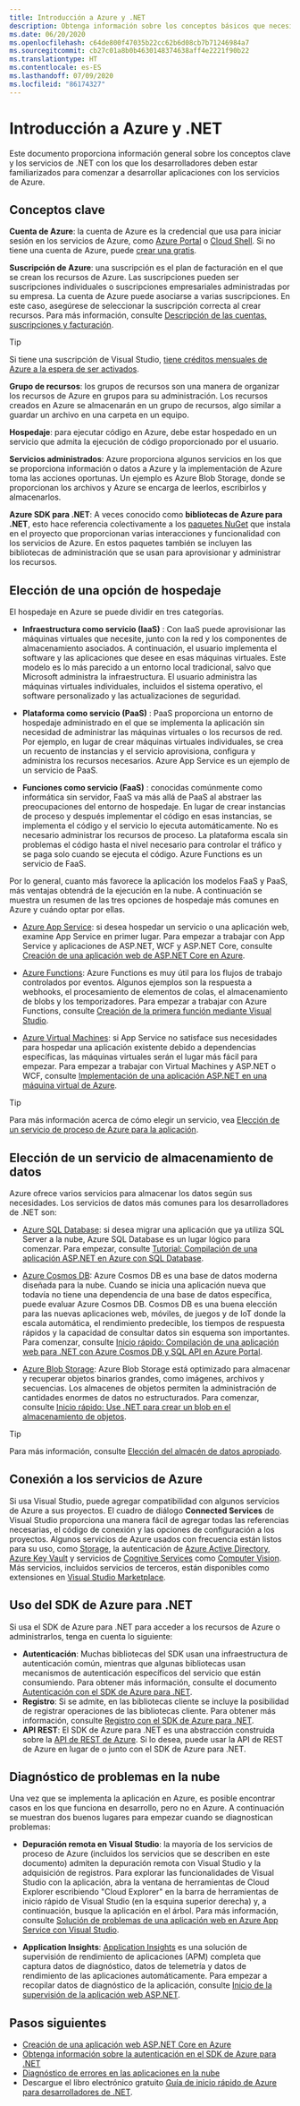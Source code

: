 ```yaml
---
title: Introducción a Azure y .NET
description: Obtenga información sobre los conceptos básicos que necesita saber acerca de Azure y .NET.
ms.date: 06/20/2020
ms.openlocfilehash: c64de800f47035b22cc62b6d08cb7b71246984a7
ms.sourcegitcommit: cb27c01a8b0b4630148374638aff4e2221f90b22
ms.translationtype: HT
ms.contentlocale: es-ES
ms.lasthandoff: 07/09/2020
ms.locfileid: "86174327"
---
```

# <a name="introduction-to-azure-and-net"></a>Introducción a Azure y .NET

Este documento proporciona información general sobre los conceptos clave y los servicios de .NET con los que los desarrolladores deben estar familiarizados para comenzar a desarrollar aplicaciones con los servicios de Azure.

## <a name="key-concepts"></a>Conceptos clave

**Cuenta de Azure**: la cuenta de Azure es la credencial que usa para iniciar sesión en los servicios de Azure, como [Azure Portal](https://portal.azure.com) o [Cloud Shell](https://shell.azure.com). Si no tiene una cuenta de Azure, puede [crear una gratis](https://azure.microsoft.com/free/dotnet/).

**Suscripción de Azure**: una suscripción es el plan de facturación en el que se crean los recursos de Azure. Las suscripciones pueden ser suscripciones individuales o suscripciones empresariales administradas por su empresa. La cuenta de Azure puede asociarse a varias suscripciones. En este caso, asegúrese de seleccionar la suscripción correcta al crear recursos. Para más información, consulte [Descripción de las cuentas, suscripciones y facturación](/azure/guides/developer/azure-developer-guide#understanding-accounts-subscriptions-and-billing).

> [!TIP]
> Si tiene una suscripción de Visual Studio, [tiene créditos mensuales de Azure a la espera de ser activados](https://azure.microsoft.com/pricing/member-offers/credit-for-visual-studio-subscribers/).

**Grupo de recursos**: los grupos de recursos son una manera de organizar los recursos de Azure en grupos para su administración. Los recursos creados en Azure se almacenarán en un grupo de recursos, algo similar a guardar un archivo en una carpeta en un equipo.

**Hospedaje**: para ejecutar código en Azure, debe estar hospedado en un servicio que admita la ejecución de código proporcionado por el usuario.

**Servicios administrados**: Azure proporciona algunos servicios en los que se proporciona información o datos a Azure y la implementación de Azure toma las acciones oportunas. Un ejemplo es Azure Blob Storage, donde se proporcionan los archivos y Azure se encarga de leerlos, escribirlos y almacenarlos.

**Azure SDK para .NET**: A veces conocido como **bibliotecas de Azure para .NET**, esto hace referencia colectivamente a los [paquetes NuGet](https://www.nuget.org/profiles/azure-sdk) que instala en el proyecto que proporcionan varias interacciones y funcionalidad con los servicios de Azure. En estos paquetes también se incluyen las bibliotecas de administración que se usan para aprovisionar y administrar los recursos.

## <a name="choosing-a-hosting-option"></a>Elección de una opción de hospedaje

El hospedaje en Azure se puede dividir en tres categorías.

* **Infraestructura como servicio (IaaS)** : Con IaaS puede aprovisionar las máquinas virtuales que necesite, junto con la red y los componentes de almacenamiento asociados. A continuación, el usuario implementa el software y las aplicaciones que desee en esas máquinas virtuales. Este modelo es lo más parecido a un entorno local tradicional, salvo que Microsoft administra la infraestructura. El usuario administra las máquinas virtuales individuales, incluidos el sistema operativo, el software personalizado y las actualizaciones de seguridad.

* **Plataforma como servicio (PaaS)** : PaaS proporciona un entorno de hospedaje administrado en el que se implementa la aplicación sin necesidad de administrar las máquinas virtuales o los recursos de red. Por ejemplo, en lugar de crear máquinas virtuales individuales, se crea un recuento de instancias y el servicio aprovisiona, configura y administra los recursos necesarios. Azure App Service es un ejemplo de un servicio de PaaS.
  
* **Funciones como servicio (FaaS)** : conocidas comúnmente como informática sin servidor, FaaS va más allá de PaaS al abstraer las preocupaciones del entorno de hospedaje. En lugar de crear instancias de proceso y después implementar el código en esas instancias, se implementa el código y el servicio lo ejecuta automáticamente. No es necesario administrar los recursos de proceso. La plataforma escala sin problemas el código hasta el nivel necesario para controlar el tráfico y se paga solo cuando se ejecuta el código. Azure Functions es un servicio de FaaS.

Por lo general, cuanto más favorece la aplicación los modelos FaaS y PaaS, más ventajas obtendrá de la ejecución en la nube. A continuación se muestra un resumen de las tres opciones de hospedaje más comunes en Azure y cuándo optar por ellas.

* [Azure App Service](/azure/app-service/app-service-value-prop-what-is): si desea hospedar un servicio o una aplicación web, examine App Service en primer lugar. Para empezar a trabajar con App Service y aplicaciones de ASP.NET, WCF y ASP.NET Core, consulte [Creación de una aplicación web de ASP.NET Core en Azure](/azure/app-service/app-service-web-get-started-dotnet).

* [Azure Functions](/azure/azure-functions/functions-overview): Azure Functions es muy útil para los flujos de trabajo controlados por eventos. Algunos ejemplos son la respuesta a webhooks, el procesamiento de elementos de colas, el almacenamiento de blobs y los temporizadores. Para empezar a trabajar con Azure Functions, consulte [Creación de la primera función mediante Visual Studio](/azure/azure-functions/functions-create-your-first-function-visual-studio).

* [Azure Virtual Machines](/azure/virtual-machines/): si App Service no satisface sus necesidades para hospedar una aplicación existente debido a dependencias específicas, las máquinas virtuales serán el lugar más fácil para empezar. Para empezar a trabajar con Virtual Machines y ASP.NET o WCF, consulte [Implementación de una aplicación ASP.NET en una máquina virtual de Azure](https://tutorials.visualstudio.com/aspnet-vm/intro).

> [!TIP]
> Para más información acerca de cómo elegir un servicio, vea [Elección de un servicio de proceso de Azure para la aplicación](/azure/architecture/guide/technology-choices/compute-decision-tree).

## <a name="choose-a-data-storage-service"></a>Elección de un servicio de almacenamiento de datos

Azure ofrece varios servicios para almacenar los datos según sus necesidades. Los servicios de datos más comunes para los desarrolladores de .NET son:

* [Azure SQL Database](/azure/sql-database/): si desea migrar una aplicación que ya utiliza SQL Server a la nube, Azure SQL Database es un lugar lógico para comenzar. Para empezar, consulte [Tutorial: Compilación de una aplicación ASP.NET en Azure con SQL Database](/azure/app-service/app-service-web-tutorial-dotnet-sqldatabase).

* [Azure Cosmos DB](/azure/cosmos-db/): Azure Cosmos DB es una base de datos moderna diseñada para la nube. Cuando se inicia una aplicación nueva que todavía no tiene una dependencia de una base de datos específica, puede evaluar Azure Cosmos DB. Cosmos DB es una buena elección para las nuevas aplicaciones web, móviles, de juegos y de IoT donde la escala automática, el rendimiento predecible, los tiempos de respuesta rápidos y la capacidad de consultar datos sin esquema son importantes. Para comenzar, consulte [Inicio rápido: Compilación de una aplicación web para .NET con Azure Cosmos DB y SQL API en Azure Portal](/azure/cosmos-db/create-sql-api-dotnet).

* [Azure Blob Storage](/azure/storage/): Azure Blob Storage está optimizado para almacenar y recuperar objetos binarios grandes, como imágenes, archivos y secuencias. Los almacenes de objetos permiten la administración de cantidades enormes de datos no estructurados. Para comenzar, consulte [Inicio rápido: Use .NET para crear un blob en el almacenamiento de objetos](/azure/storage/blobs/storage-quickstart-blobs-dotnet).

> [!TIP]
> Para más información, consulte [Elección del almacén de datos apropiado](/azure/architecture/guide/technology-choices/data-store-overview).

## <a name="connect-to-azure-services"></a>Conexión a los servicios de Azure

Si usa Visual Studio, puede agregar compatibilidad con algunos servicios de Azure a sus proyectos. El cuadro de diálogo **Connected Services** de Visual Studio proporciona una manera fácil de agregar todas las referencias necesarias, el código de conexión y las opciones de configuración a los proyectos. Algunos servicios de Azure usados con frecuencia están listos para su uso, como [Storage](/azure/vs-azure-tools-connected-services-storage), la autenticación de [Azure Active Directory](/azure/active-directory/develop/vs-active-directory-add-connected-service), [Azure Key Vault](/azure/key-vault/vs-key-vault-add-connected-service) y servicios de [Cognitive Services](/azure/cognitive-services/) como [Computer Vision](/azure/cognitive-services/computer-vision/vs-computer-vision-connected-service). Más servicios, incluidos servicios de terceros, están disponibles como extensiones en [Visual Studio Marketplace](https://marketplace.visualstudio.com/search?term=connected%20service&target=VS&category=Tools&vsVersion=&subCategory=All&sortBy=Relevance).

## <a name="using-the-azure-sdk-for-net"></a>Uso del SDK de Azure para .NET

Si usa el SDK de Azure para .NET para acceder a los recursos de Azure o administrarlos, tenga en cuenta lo siguiente:

* **Autenticación**: Muchas bibliotecas del SDK usan una infraestructura de autenticación común, mientras que algunas bibliotecas usan mecanismos de autenticación específicos del servicio que están consumiendo. Para obtener más información, consulte el documento [Autenticación con el SDK de Azure para .NET](authentication.md).
* **Registro**: Si se admite, en las bibliotecas cliente se incluye la posibilidad de registrar operaciones de las bibliotecas cliente. Para obtener más información, consulte [Registro con el SDK de Azure para .NET](logging.md).
* **API REST**: El SDK de Azure para .NET es una abstracción construida sobre la [API de REST de Azure](/rest/api/azure/). Si lo desea, puede usar la API de REST de Azure en lugar de o junto con el SDK de Azure para .NET.

## <a name="diagnosing-problems-in-the-cloud"></a>Diagnóstico de problemas en la nube
Una vez que se implementa la aplicación en Azure, es posible encontrar casos en los que funciona en desarrollo, pero no en Azure. A continuación se muestran dos buenos lugares para empezar cuando se diagnostican problemas:

* **Depuración remota en Visual Studio**: la mayoría de los servicios de proceso de Azure (incluidos los servicios que se describen en este documento) admiten la depuración remota con Visual Studio y la adquisición de registros. Para explorar las funcionalidades de Visual Studio con la aplicación, abra la ventana de herramientas de Cloud Explorer escribiendo "Cloud Explorer" en la barra de herramientas de inicio rápido de Visual Studio (en la esquina superior derecha) y, a continuación, busque la aplicación en el árbol. Para más información, consulte [Solución de problemas de una aplicación web en Azure App Service con Visual Studio](/azure/app-service/web-sites-dotnet-troubleshoot-visual-studio#remotedebug).

* **Application Insights**: [Application Insights](/azure/application-insights/) es una solución de supervisión de rendimiento de aplicaciones (APM) completa que captura datos de diagnóstico, datos de telemetría y datos de rendimiento de las aplicaciones automáticamente. Para empezar a recopilar datos de diagnóstico de la aplicación, consulte [Inicio de la supervisión de la aplicación web ASP.NET](/azure/application-insights/quick-monitor-portal).

## <a name="next-steps"></a>Pasos siguientes

* [Creación de una aplicación web ASP.NET Core en Azure](/azure/app-service/app-service-web-get-started-dotnet)
* [Obtenga información sobre la autenticación en el SDK de Azure para .NET](authentication.md)
* [Diagnóstico de errores en las aplicaciones en la nube](https://devblogs.microsoft.com/aspnet/diagnosing-errors-on-your-cloud-apps/)
* Descargue el libro electrónico gratuito [Guía de inicio rápido de Azure para desarrolladores de .NET](https://www.microsoft.com/net/download/thank-you/azure-quick-start-ebook).
